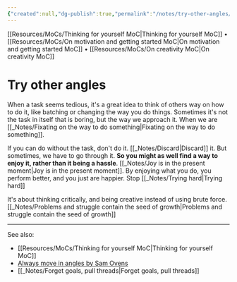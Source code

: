 ```yaml
---
{"created":null,"dg-publish":true,"permalink":"/notes/try-other-angles/","dgPassFrontmatter":true,"updated":"2024-12-22T16:24:00.257+01:00"}
---
```


[[Resources/MoCs/Thinking for yourself MoC\|Thinking for yourself MoC]] • [[Resources/MoCs/On motivation and getting started MoC\|On motivation and getting started MoC]] • [[Resources/MoCs/On creativity MoC\|On creativity MoC]]
# Try other angles
When a task seems tedious, it's a great idea to think of others way on how to do it, like batching or changing the way you do things. Sometimes it's not the task in itself that is boring, but the way we approach it. When we are [[_Notes/Fixating on the way to do something\|Fixating on the way to do something]].

If you can do without the task, don't do it. [[_Notes/Discard\|Discard]] it. But sometimes, we have to go through it. **So you might as well find a way to enjoy it, rather than it being a hassle**. [[_Notes/Joy is in the present moment\|Joy is in the present moment]]. By enjoying what you do, you perform better, and you just are happier. Stop [[_Notes/Trying hard\|Trying hard]]

It's about thinking critically, and being creative instead of using brute force. [[_Notes/Problems and struggle contain the seed of growth\|Problems and struggle contain the seed of growth]]

---
See also:
- [[Resources/MoCs/Thinking for yourself MoC\|Thinking for yourself MoC]]
- [Always move in angles by Sam Ovens](https://www.notion.so/noobthink/2018-11-27-Move-at-angles-e7687a861c904626ae10c559bf409484?pvs=4)
- [[_Notes/Forget goals, pull threads\|Forget goals, pull threads]]